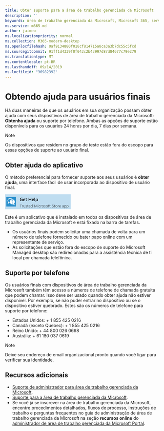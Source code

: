 ```yaml
---
title: Obter suporte para a área de trabalho gerenciada da Microsoft
description: ''
keywords: Área de trabalho gerenciada da Microsoft, Microsoft 365, serviço, documentação
ms.service: m365-md
author: jaimeo
ms.localizationpriority: normal
ms.collection: M365-modern-desktop
ms.openlocfilehash: 0af9134880f018cf814715a8ca3a3b7dc55c5fcd
ms.sourcegitcommit: 91ff1d4339f0f043c2b43997d87d84677c79e279
ms.translationtype: MT
ms.contentlocale: pt-BR
ms.lasthandoff: 09/14/2019
ms.locfileid: "36982392"
---
```

# <a name="getting-help-for-end-users"></a>Obtendo ajuda para usuários finais

Há duas maneiras de que os usuários em sua organização possam obter ajuda com seus dispositivos de área de trabalho gerenciada da Microsoft: **Obtenha ajuda** ou suporte por telefone. Ambas as opções de suporte estão disponíveis para os usuários 24 horas por dia, 7 dias por semana. 
>[!NOTE]
>Os dispositivos que residem no grupo de teste estão fora do escopo para essas opções de suporte ao usuário final. 

## <a name="get-help-app"></a>Obter ajuda do aplicativo

O método preferencial para fornecer suporte aos seus usuários é **obter ajuda**, uma interface fácil de usar incorporada ao dispositivo de usuário final.  

![Obter ajuda](images/get-help.png)

Este é um aplicativo que é instalado em todos os dispositivos de área de trabalho gerenciada da Microsoft e está fixado na barra de tarefas. 

- Os usuários finais podem solicitar uma chamada de volta para um número de telefone fornecido ou bater papo online com um representante de serviço.
- As solicitações que estão fora do escopo de suporte do Microsoft Managed desktop são redirecionadas para a assistência técnica de ti local por chamada telefônica.  

## <a name="phone-support"></a>Suporte por telefone

Os usuários finais com dispositivos de área de trabalho gerenciada da Microsoft também têm acesso a números de telefone de chamada gratuita que podem chamar. Isso deve ser usado quando obter ajuda não estiver disponível. Por exemplo, se não puder entrar no dispositivo ou se o dispositivo estiver quebrado. Estes são os números de telefone para suporte por telefone:

- Estados Unidos: + 1 855 425 0216
- Canadá (exceto Quebec): + 1 855 425 0216
- Reino Unido: + 44 800 026 0698
- Austrália: + 61 180 037 0619

>[!NOTE]
>Deixe seu endereço de email organizacional pronto quando você ligar para verificar sua identidade. 

## <a name="additional-resources"></a>Recursos adicionais
- [Suporte de administrador para área de trabalho gerenciada da Microsoft](admin-support.md). 
- [Suporte para a área de trabalho gerenciada da Microsoft](../service-description/support.md).
- Se você já se inscrever na área de trabalho gerenciada da Microsoft, encontre procedimentos detalhados, fluxos de processo, instruções de trabalho e perguntas frequentes no guia de administração de área de trabalho gerenciada da Microsoft na seção **recursos online** do [administrador de área de trabalho gerenciada da Microsoft Portal](https://aka.ms/mwaasportal).
